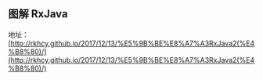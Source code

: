 ## 图解 RxJava

地址：[http://rkhcy.github.io/2017/12/13/%E5%9B%BE%E8%A7%A3RxJava2(%E4%B8%80)/](http://rkhcy.github.io/2017/12/13/%E5%9B%BE%E8%A7%A3RxJava2(%E4%B8%80)/)
